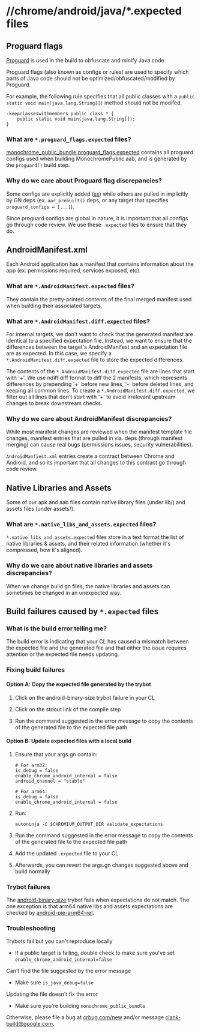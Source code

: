 # //chrome/android/java/*.expected files

## Proguard flags

[Proguard](https://www.guardsquare.com/en/products/proguard) is used in the
build to obfuscate and minify Java code.

Proguard flags (also known as configs or rules) are used to specify which parts
of Java code should not be optimized/obfuscated/modified by Proguard.

For example, the following rule specifies that all public classes with a
`public static void main(java.lang.String[])` method should not be modifed.

```
-keepclasseswithmembers public class * {
    public static void main(java.lang.String[]);
}
```

### What are `*.proguard_flags.expected` files?

[monochrome_public_bundle.proguard_flags.expected](monochrome_public_bundle.proguard_flags.expected)
contains all proguard configs used when building MonochromePublic.aab, and is
generated by the `proguard()` build step.

### Why do we care about Proguard flag discrepancies?

Some configs are explicitly added ([ex](proguard.flags)) while others are pulled
in implicitly by GN deps (ex. `aar_prebuilt()` deps, or any target that specifies
`proguard_configs = [...]`). 

Since proguard configs are global in nature, it is important that all configs go
through code review. We use these `.expected` files to ensure that they do.

## AndroidManifest.xml

Each Android application has a manifest that contains information about the app
(ex. permissions required, services exposed, etc).

### What are `*.AndroidManifest.expected` files?

They contain the pretty-printed contents of the final merged manifest used when
building their associated targets.

### What are `*.AndroidManifest.diff.expected` files?
For internal targets, we don't want to check that the generated manifest are
identical to a specified expectation file. Instead, we want to ensure that the
differences between the target's AndroidManifest and an expectation file are as
expected. In this case, we specify a `*.AndroidManifest.diff.expected` file to
store the expected differences.

The contents of the `*.AndroidManifest.diff.expected` file are lines that start
with '+'. We use ndiff diff format to diff the 2 manifests, which represents
differences by prepending '+' before new lines,  '-' before deleted lines, and
keeping all common lines. To create a `*.AndroidManifest.diff.expected`,
we filter out all lines that don't start with '+' to avoid irrelevant upstream
changes to break downstream checks.


### Why do we care about AndroidManifest discrepancies?

While most manifest changes are reviewed when the manifest template file
changes, manifest entries that are pulled in via. deps (through manifest
merging) can cause real bugs (permissions issues, security vulnerabilities).

`AndroidManfiest.xml` entries create a contract between Chrome and Android,
and so its important that all changes to this contract go through code review.

## Native Libraries and Assets
Some of our apk and aab files contain native library files (under lib/) and
assets files (under assets/).

### What are `*.native_libs_and_assets.expected` files?
`*.native_libs_and_assets.expected` files store in a text format the list of
native libraries & assets, and their related information (whether it's
compressed, how it's aligned).

### Why do we care about native libraries and assets discrepancies?
When we change build gn files, the native libraries and assets can sometimes
be changed in an unexpected way.

## Build failures caused by `*.expected` files

### What is the build error telling me?

The build error is indicating that your CL has caused a mismatch between the
expected file and the generated file and that either the issue requires
attention or the expected file needs updating.

### Fixing build failures

#### Option A: Copy the expected file generated by the trybot

1. Click on the android-binary-size trybot failure in your CL

2. Click on the stdout link of the compile step

3. Run the command suggested in the error message to copy the contents of the
   generated file to the expected file path

#### Option B: Update expected files with a local build

1. Ensure that your args.gn contain:

   ```
   # For arm32:
   is_debug = false
   enable_chrome_android_internal = false
   android_channel = "stable"

   # For arm64:
   is_debug = false
   enable_chrome_android_internal = false
   ```

2. Run:

   ```
   autoninja -C $CHROMIUM_OUTPUT_DIR validate_expectations
   ```

3. Run the command suggested in the error message to copy the contents of the
   generated file to the expected file path

4. Add the updated `.expected` file to your CL

5. Afterwards, you can revert the args.gn changes suggested above and build
   normally

### Trybot failures

The [android-binary-size] trybot fails when expectations do not match. The one
exception is that arm64 native libs and assets expectations are checked by
[android-pie-arm64-rel].

[android-binary-size]: https://ci.chromium.org/p/chromium/builders/luci.chromium.try/android-binary-size
[android-pie-arm64-rel]: https://ci.chromium.org/p/chromium/builders/luci.chromium.try/android-pie-arm64-rel

### Troubleshooting

Trybots fail but you can't reproduce locally

* If a public target is failing, double check to make sure you've set
  `enable_chrome_android_internal=false`

Can't find the file suggested by the error message

* Make sure `is_java_debug=false`

Updating the file doesn't fix the error

* Make sure you're building `monochrome_public_bundle`

Otherwise, please file a bug at [crbug.com/new](https://crbug.com/new) and/or
message clank-build@google.com.
